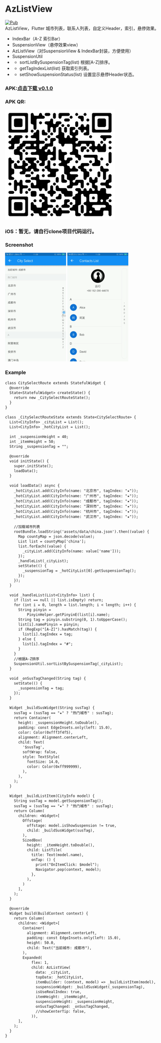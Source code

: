 # AzListView 
[![Pub](https://img.shields.io/pub/v/azlistview.svg?style=flat-square)](https://pub.dartlang.org/packages/azlistview)  
AzListView，Flutter 城市列表，联系人列表，自定义Header，索引，悬停效果。
- IndexBar（A-Z 索引Bar） 
- SuspensionView（悬停效果view）
- AzListView（对SuspensionView & IndexBar封装，方便使用）
- SuspensionUtil
- - sortListBySuspensionTag(list) 根据[A-Z]排序。 
- - getTagIndexList(list) 获取索引列表。
- - setShowSuspensionStatus(list) 设置显示悬停Header状态。

### APK:[点击下载 v0.1.0](https://raw.githubusercontent.com/Sky24n/LDocuments/master/flutterchina/azlistview_release.apk)

### APK QR:
  ![AzListView](https://raw.githubusercontent.com/Sky24n/LDocuments/master/flutterchina/azlistview_qrcode.png)

### iOS：暂无，请自行clone项目代码运行。

### Screenshot
<img src="https://raw.githubusercontent.com/Sky24n/LDocuments/master/flutterchina/city_select.gif" width="200">  <img src="https://raw.githubusercontent.com/Sky24n/LDocuments/master/flutterchina/contact_list.gif" width="200">   

### Example
```
class CitySelectRoute extends StatefulWidget {
  @override
  State<StatefulWidget> createState() {
    return new _CitySelectRouteState();
  }
}

class _CitySelectRouteState extends State<CitySelectRoute> {
  List<CityInfo> _cityList = List();
  List<CityInfo> _hotCityList = List();

  int _suspensionHeight = 40;
  int _itemHeight = 50;
  String _suspensionTag = "";

  @override
  void initState() {
    super.initState();
    loadData();
  }

  void loadData() async {
    _hotCityList.add(CityInfo(name: "北京市", tagIndex: "★"));
    _hotCityList.add(CityInfo(name: "广州市", tagIndex: "★"));
    _hotCityList.add(CityInfo(name: "成都市", tagIndex: "★"));
    _hotCityList.add(CityInfo(name: "深圳市", tagIndex: "★"));
    _hotCityList.add(CityInfo(name: "杭州市", tagIndex: "★"));
    _hotCityList.add(CityInfo(name: "武汉市", tagIndex: "★"));

    //加载城市列表
    rootBundle.loadString('assets/data/china.json').then((value) {
      Map countyMap = json.decode(value);
      List list = countyMap['china'];
      list.forEach((value) {
        _cityList.add(CityInfo(name: value['name']));
      });
      _handleList(_cityList);
      setState(() {
        _suspensionTag = _hotCityList[0].getSuspensionTag();
      });
    });
  }

  void _handleList(List<CityInfo> list) {
    if (list == null || list.isEmpty) return;
    for (int i = 0, length = list.length; i < length; i++) {
      String pinyin =
          PinyinHelper.getPinyinE(list[i].name);
      String tag = pinyin.substring(0, 1).toUpperCase();
      list[i].namePinyin = pinyin;
      if (RegExp("[A-Z]").hasMatch(tag)) {
        list[i].tagIndex = tag;
      } else {
        list[i].tagIndex = "#";
      }
    }
    //根据A-Z排序
    SuspensionUtil.sortListBySuspensionTag(_cityList);
  }

  void _onSusTagChanged(String tag) {
    setState(() {
      _suspensionTag = tag;
    });
  }

  Widget _buildSusWidget(String susTag) {
    susTag = (susTag == "★" ? "热门城市" : susTag);
    return Container(
      height: _suspensionHeight.toDouble(),
      padding: const EdgeInsets.only(left: 15.0),
      color: Color(0xfff3f4f5),
      alignment: Alignment.centerLeft,
      child: Text(
        '$susTag',
        softWrap: false,
        style: TextStyle(
          fontSize: 14.0,
          color: Color(0xff999999),
        ),
      ),
    );
  }

  Widget _buildListItem(CityInfo model) {
    String susTag = model.getSuspensionTag();
    susTag = (susTag == "★" ? "热门城市" : susTag);
    return Column(
      children: <Widget>[
        Offstage(
          offstage: model.isShowSuspension != true,
          child: _buildSusWidget(susTag),
        ),
        SizedBox(
          height: _itemHeight.toDouble(),
          child: ListTile(
            title: Text(model.name),
            onTap: () {
              print("OnItemClick: $model");
              Navigator.pop(context, model);
            },
          ),
        )
      ],
    );
  }

  @override
  Widget build(BuildContext context) {
    return Column(
      children: <Widget>[
        Container(
          alignment: Alignment.centerLeft,
          padding: const EdgeInsets.only(left: 15.0),
          height: 50.0,
          child: Text("当前城市: 成都市"),
        ),
        Expanded(
            flex: 1,
            child: AzListView(
              data: _cityList,
              topData: _hotCityList,
              itemBuilder: (context, model) => _buildListItem(model),
              suspensionWidget: _buildSusWidget(_suspensionTag),
              isUseRealIndex: true,
              itemHeight: _itemHeight,
              suspensionHeight: _suspensionHeight,
              onSusTagChanged: _onSusTagChanged,
              //showCenterTip: false,
            )),
      ],
    );
  }
}

```   






